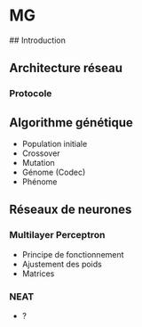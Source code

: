 # MG

## Introduction

## Architecture réseau

### Protocole

## Algorithme génétique

- Population initiale
- Crossover
- Mutation
- Génome (Codec)
- Phénome

## Réseaux de neurones

### Multilayer Perceptron

- Principe de fonctionnement
- Ajustement des poids
- Matrices

### NEAT

- ?